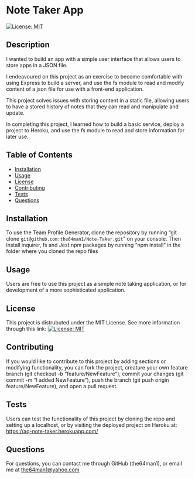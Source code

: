 # Note Taker App
[![License: MIT](https://img.shields.io/badge/License-MIT-yellow.svg)](https://opensource.org/licenses/MIT)

## Description
    
I wanted to build an app with a simple user interface that allows users to store apps in a JSON file.


I endeavoured on this project as an exercise to become comfortable with using Express to build a server, and use the fs module to read and modify content of a json file for use with a front-end application.


This project solves issues with storing content in a static file, allowing users to have a stored history of notes that they can read and manipulate and update.


In completing this project, I learned how to build a basic service, deploy a project to Heroku, and use the fs module to read and store information for later use.


    
## Table of Contents
    
- [Installation](#installation)
- [Usage](#usage)
- [License](#license)
- [Contributing](#contributing)
- [Tests](#tests)
- [Questions](#questions)
    
## Installation
    
To use the Team Profile Generator, clone the repository by running “git clone `git@github.com:the64man1/Note-Taker.git`" on your console. Then install inquirer, fs and Jest npm packages by running “npm install” in the folder where you cloned the repo files
    
## Usage
    
Users are free to use this project as a simple note taking application, or for development of a more sophisticated application.
    
## License
    
This project is distrubuted under the MIT License. See more information through this link: [![License: MIT](https://img.shields.io/badge/License-MIT-yellow.svg)](https://opensource.org/licenses/MIT)
    
## Contributing
    
If you would like to contribute to this project by adding sections or modifying functionality, you can fork the project, creature your own feature branch (git checkout -b “feature/NewFeature”), commit your changes (git commit -m “I added NewFeature”), push the branch (git push origin feature/NewFeature), and open a pull request.
    
## Tests
    
Users can test the functionality of this project by cloning the repo and setting up a localhost, or by visiting the deployed project on Heroku at: https://aq-note-taker.herokuapp.com/
    
## Questions
    
For questions, you can contact me through GitHub (the64man1), or email me at the64man1@yahoo.com
